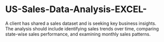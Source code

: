# US-Sales-Data-Analysis-EXCEL-
A client has shared a sales dataset and is seeking key business insights. The analysis should include identifying sales trends over time, comparing state-wise sales performance, and examining monthly sales patterns. 
